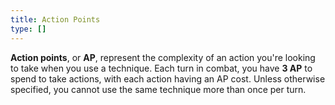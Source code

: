 ```yaml
---
title: Action Points
type: []
---
```


**Action points**, or **AP**, represent the complexity of an action you're looking to take when you use a technique. Each turn in combat, you have **3 AP** to spend to take actions, with each action having an AP cost. Unless otherwise specified, you cannot use the same technique more than once per turn.
